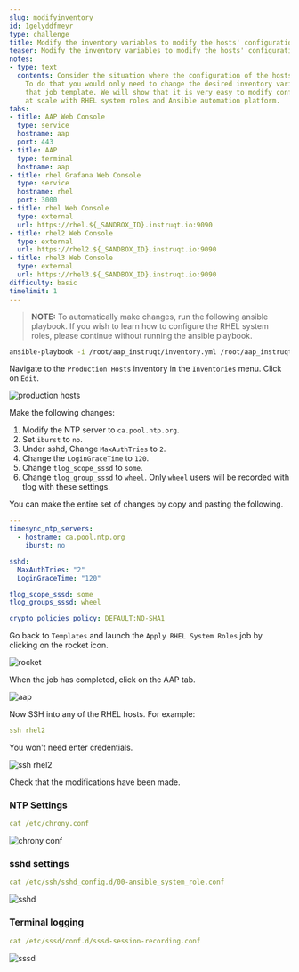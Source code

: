 ```yaml
---
slug: modifyinventory
id: 1gelyddfmeyr
type: challenge
title: Modify the inventory variables to modify the hosts' configuration
teaser: Modify the inventory variables to modify the hosts' configuration
notes:
- type: text
  contents: Consider the situation where the configuration of the hosts must be modified.
    To do that you would only need to change the desired inventory variables and rerun
    that job template. We will show that it is very easy to modify configurations
    at scale with RHEL system roles and Ansible automation platform.
tabs:
- title: AAP Web Console
  type: service
  hostname: aap
  port: 443
- title: AAP
  type: terminal
  hostname: aap
- title: rhel Grafana Web Console
  type: service
  hostname: rhel
  port: 3000
- title: rhel Web Console
  type: external
  url: https://rhel.${_SANDBOX_ID}.instruqt.io:9090
- title: rhel2 Web Console
  type: external
  url: https://rhel2.${_SANDBOX_ID}.instruqt.io:9090
- title: rhel3 Web Console
  type: external
  url: https://rhel3.${_SANDBOX_ID}.instruqt.io:9090
difficulty: basic
timelimit: 1
---
```

> __NOTE:__ To automatically make changes, run the following ansible playbook. If you wish to learn how to configure the RHEL system roles, please continue without running the ansible playbook.

```bash
ansible-playbook -i /root/aap_instruqt/inventory.yml /root/aap_instruqt/playbooks/modify.yml
```

Navigate to the `Production Hosts` inventory in the `Inventories` menu. Click on `Edit`.

![production hosts](../assets/modifyprodhosts.png)

Make the following changes:

1) Modify the NTP server to `ca.pool.ntp.org`.
2) Set `iburst` to `no`.
3) Under sshd, Change `MaxAuthTries` to `2`.
4) Change the `LoginGraceTime` to `120`.
5) Change `tlog_scope_sssd` to `some`.
6) Change `tlog_group_sssd` to `wheel`. Only `wheel` users will be recorded with tlog with these settings.

You can make the entire set of changes by copy and pasting the following.

```yaml
---
timesync_ntp_servers:
  - hostname: ca.pool.ntp.org
    iburst: no

sshd:
  MaxAuthTries: "2"
  LoginGraceTime: "120"

tlog_scope_sssd: some
tlog_groups_sssd: wheel

crypto_policies_policy: DEFAULT:NO-SHA1
```

Go back to `Templates` and launch the `Apply RHEL System Roles` job by clicking on the rocket icon.

![rocket](../assets/rocket.png)

When the job has completed, click on the AAP tab.

![aap](../assets/aap.png)

Now SSH into any of the RHEL hosts. For example:

```yaml
ssh rhel2
```

You won't need enter credentials.

![ssh rhel2](../assets/sshrhel2.png)

Check that the modifications have been made.

### NTP Settings

```yaml
cat /etc/chrony.conf
```

![chrony conf](../assets/chronyconf.png)

### sshd settings

```yaml
cat /etc/ssh/sshd_config.d/00-ansible_system_role.conf
```

![sshd](../assets/sshdconf.png)

### Terminal logging

```yaml
cat /etc/sssd/conf.d/sssd-session-recording.conf
```

![sssd](../assets/sssdconf.png)
